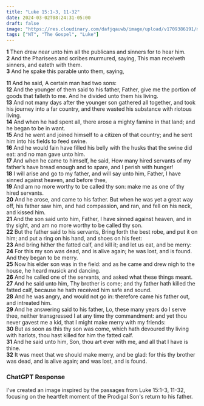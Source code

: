 ```yaml
---
title: "Luke 15:1-3, 11-32"
date: 2024-03-02T08:24:31-05:00
draft: false
image: "https://res.cloudinary.com/dafjqauwb/image/upload/v1709386191/matt419/Luke/15_11-32_mdtxzo.webp"
tags: ["NT", "The Gospel", "Luke"]
---
```

**1** Then drew near unto him all the publicans and sinners for to hear him.  
**2** And the Pharisees and scribes murmured, saying, This man receiveth sinners, and eateth with them.  
**3** And he spake this parable unto them, saying,

**11** And he said, A certain man had two sons:  
**12** And the younger of them said to his father, Father, give me the portion of goods that falleth to me. And he divided unto them his living.  
**13** And not many days after the younger son gathered all together, and took his journey into a far country, and there wasted his substance with riotous living.  
**14** And when he had spent all, there arose a mighty famine in that land; and he began to be in want.  
**15** And he went and joined himself to a citizen of that country; and he sent him into his fields to feed swine.  
**16** And he would fain have filled his belly with the husks that the swine did eat: and no man gave unto him.  
**17** And when he came to himself, he said, How many hired servants of my father’s have bread enough and to spare, and I perish with hunger!  
**18** I will arise and go to my father, and will say unto him, Father, I have sinned against heaven, and before thee,  
**19** And am no more worthy to be called thy son: make me as one of thy hired servants.  
**20** And he arose, and came to his father. But when he was yet a great way off, his father saw him, and had compassion, and ran, and fell on his neck, and kissed him.  
**21** And the son said unto him, Father, I have sinned against heaven, and in thy sight, and am no more worthy to be called thy son.  
**22** But the father said to his servants, Bring forth the best robe, and put it on him; and put a ring on his hand, and shoes on his feet:  
**23** And bring hither the fatted calf, and kill it; and let us eat, and be merry:  
**24** For this my son was dead, and is alive again; he was lost, and is found. And they began to be merry.  
**25** Now his elder son was in the field: and as he came and drew nigh to the house, he heard musick and dancing.  
**26** And he called one of the servants, and asked what these things meant.  
**27** And he said unto him, Thy brother is come; and thy father hath killed the fatted calf, because he hath received him safe and sound.  
**28** And he was angry, and would not go in: therefore came his father out, and intreated him.  
**29** And he answering said to his father, Lo, these many years do I serve thee, neither transgressed I at any time thy commandment: and yet thou never gavest me a kid, that I might make merry with my friends:  
**30** But as soon as this thy son was come, which hath devoured thy living with harlots, thou hast killed for him the fatted calf.  
**31** And he said unto him, Son, thou art ever with me, and all that I have is thine.  
**32** It was meet that we should make merry, and be glad: for this thy brother was dead, and is alive again; and was lost, and is found.



### ChatGPT Response

I've created an image inspired by the passages from Luke 15:1-3, 11-32, focusing on the heartfelt moment of the Prodigal Son's return to his father.